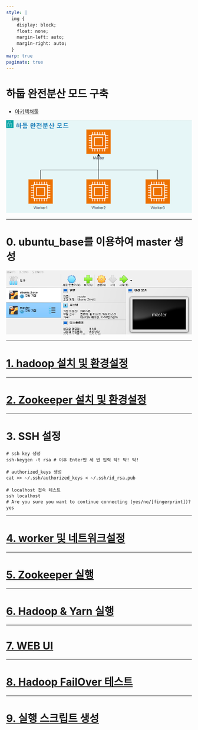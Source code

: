 ```yaml
---
style: |
  img {
    display: block;
    float: none;
    margin-left: auto;
    margin-right: auto;
  }
marp: true
paginate: true
---
```

# 하둡 완전분산 모드 구축 
- [아키텍쳐툴](https://app.diagrams.net/)

![Alt text](./img/image0.png)

---
# 0. ubuntu_base를 이용하여 master 생성 
![Alt text](./img/image.png)

---
# [1. hadoop 설치 및 환경설정](./1.%20hadoop%20설치%20및%20환경설정.md)

---
# [2. Zookeeper 설치 및 환경설정](./2.%20Zookeeper%20설치%20및%20환경설정.md)

---
# 3. SSH 설정 
```shell
# ssh key 생성
ssh-keygen -t rsa # 이후 Enter만 세 번 입력 탁! 탁! 탁!

# authorized_keys 생성
cat >> ~/.ssh/authorized_keys < ~/.ssh/id_rsa.pub

# localhost 접속 테스트
ssh localhost
# Are you sure you want to continue connecting (yes/no/[fingerprint])? yes
```
---
# [4. worker 및 네트워크설정](./4.%20worker%20및%20네트워크설정.md)

---
# [5. Zookeeper 실행](./5.%20Zookeeper%20실행.md)

---
# [6. Hadoop & Yarn 실행](./6.%20Hadoop%20&%20Yarn%20실행.md)

---
# [7. WEB UI](./7.%20WEB%20UI.md)

---
# [8. Hadoop FailOver 테스트](./8.%20Hadoop%20FailOver%20테스트.md)

---
# [9. 실행 스크립트 생성](9.%20실행%20스크립트%20생성.md)
